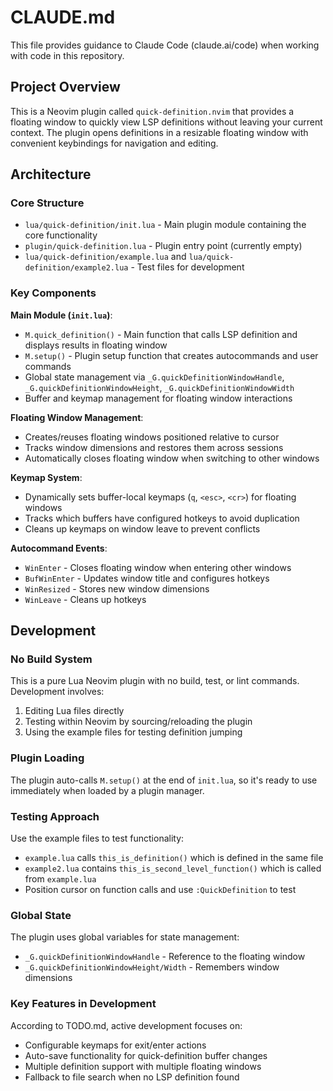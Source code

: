# CLAUDE.md

This file provides guidance to Claude Code (claude.ai/code) when working with code in this repository.

## Project Overview

This is a Neovim plugin called `quick-definition.nvim` that provides a floating window to quickly view LSP definitions without leaving your current context. The plugin opens definitions in a resizable floating window with convenient keybindings for navigation and editing.

## Architecture

### Core Structure
- `lua/quick-definition/init.lua` - Main plugin module containing the core functionality
- `plugin/quick-definition.lua` - Plugin entry point (currently empty)
- `lua/quick-definition/example.lua` and `lua/quick-definition/example2.lua` - Test files for development

### Key Components

**Main Module (`init.lua`)**:
- `M.quick_definition()` - Main function that calls LSP definition and displays results in floating window
- `M.setup()` - Plugin setup function that creates autocommands and user commands
- Global state management via `_G.quickDefinitionWindowHandle`, `_G.quickDefinitionWindowHeight`, `_G.quickDefinitionWindowWidth`
- Buffer and keymap management for floating window interactions

**Floating Window Management**:
- Creates/reuses floating windows positioned relative to cursor
- Tracks window dimensions and restores them across sessions
- Automatically closes floating window when switching to other windows

**Keymap System**:
- Dynamically sets buffer-local keymaps (`q`, `<esc>`, `<cr>`) for floating windows
- Tracks which buffers have configured hotkeys to avoid duplication
- Cleans up keymaps on window leave to prevent conflicts

**Autocommand Events**:
- `WinEnter` - Closes floating window when entering other windows
- `BufWinEnter` - Updates window title and configures hotkeys
- `WinResized` - Stores new window dimensions
- `WinLeave` - Cleans up hotkeys

## Development

### No Build System
This is a pure Lua Neovim plugin with no build, test, or lint commands. Development involves:
1. Editing Lua files directly
2. Testing within Neovim by sourcing/reloading the plugin
3. Using the example files for testing definition jumping

### Plugin Loading
The plugin auto-calls `M.setup()` at the end of `init.lua`, so it's ready to use immediately when loaded by a plugin manager.

### Testing Approach
Use the example files to test functionality:
- `example.lua` calls `this_is_definition()` which is defined in the same file
- `example2.lua` contains `this_is_second_level_function()` which is called from `example.lua`
- Position cursor on function calls and use `:QuickDefinition` to test

### Global State
The plugin uses global variables for state management:
- `_G.quickDefinitionWindowHandle` - Reference to the floating window
- `_G.quickDefinitionWindowHeight/Width` - Remembers window dimensions

### Key Features in Development
According to TODO.md, active development focuses on:
- Configurable keymaps for exit/enter actions
- Auto-save functionality for quick-definition buffer changes  
- Multiple definition support with multiple floating windows
- Fallback to file search when no LSP definition found